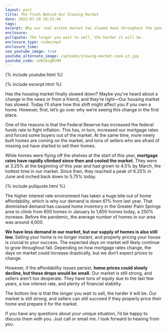 ```yaml
---
layout: post
title: The Truth Behind Our Slowing Market
date: 2022-07-28 19:32:44
tags:
excerpt: Why our real estate market has slowed down throughout the year.
enclosure:
pullquote: The longer you wait to sell, the harder it will be.
enclosure_type: video/mp4
enclosure_time:
use_youtube_image: true
youtube_alternate_image: /uploads/slowing-market-cook-yt.jpg
youtube_code: uVBJ6sgRCHM
---
```

{% include youtube.html %}

{% include excerpt.html %}

Has the housing market finally slowed down? Maybe you’ve heard about a change in the news or from a friend, and they’re right—Our housing market has slowed. Today I’ll share how this shift might affect you if you own a home. However, first, let’s go over why we’re seeing this change in the first place.

One of the reasons is that the Federal Reserve has increased the federal funds rate to fight inflation. This has, in turn, increased our mortgage rates and forced some buyers out of the market. At the same time, more newly built homes are coming on the market, and tons of sellers who are afraid of missing out have started to sell their homes.&nbsp;

While homes were flying off the shelves at the start of this year, **mortgage rates have rapidly climbed since then and cooled the market.** They were at 3.25% at the beginning of this year and had grown to 4.5% by March, the hottest time in our market. Since then, they reached a peak of 6.25% in June and inched back down to 5.75% today.

{% include pullquote.html %}

The higher interest rate environment has taken a huge bite out of home affordability, which is why our demand is down 61% from last year. That diminished demand has caused home inventory in the Greater Palm Springs area to climb from 600 homes in January to 1,600 homes today, a 250% increase. Before the pandemic, the average number of homes in our area was around 4,000.

**We have less demand in our market, but our supply of homes is also still low.** Selling your home is no longer instant, and properly pricing your house is crucial to your success. The expected days on market will likely continue to grow throughout fall. Depending on how mortgage rates change, the days on market could increase drastically, but we don’t expect prices to change.&nbsp;

However, if the affordability issues persist, **home prices could slowly decline, but these drops would be small.** Our market is still strong, and sellers aren’t too desperate. They have tons of equity due to the last few years, a low interest rate, and plenty of financial stability.

The bottom line is that the longer you wait to sell, the harder it will be. Our market is still strong, and sellers can still succeed if they properly price their home and prepare it for the market.

If you have any questions about your unique situation, I’d be happy to discuss them with you. Just call or email me. I look forward to hearing from you.
